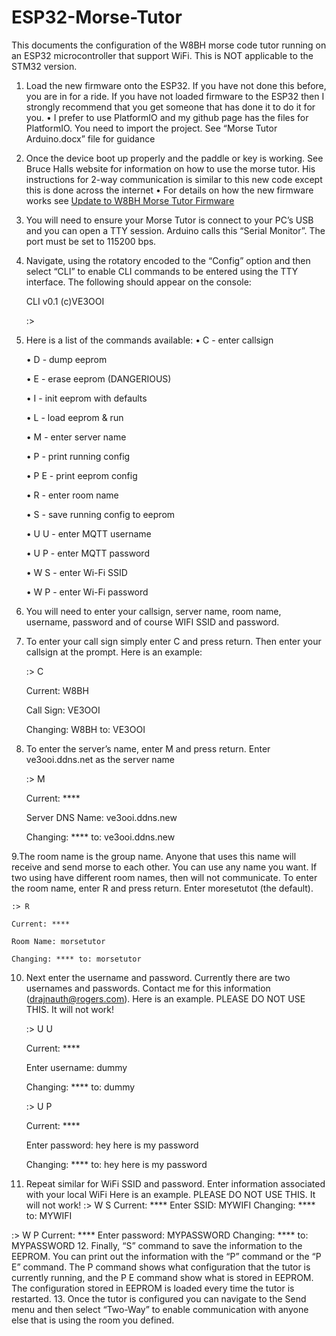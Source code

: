 # ESP32-Morse-Tutor

This documents the configuration of the W8BH morse code tutor running on an ESP32 microcontroller that support WiFi.  This is NOT applicable to the STM32 version.
1.	Load the new firmware onto the ESP32.  If you have not done this before, you are in for a ride.  If you have not loaded firmware to the ESP32 then I strongly recommend that you get someone that has done it to do it for you.
	•	I prefer to use PlatformIO and my github page has the files for PlatformIO. You need to import the project.  See “Morse Tutor Arduino.docx” file for guidance
2.	Once the device boot up properly and the paddle or key is working. See Bruce Halls website for information on how to use the morse tutor. His instructions for 2-way communication is similar to this new code except this is done across the internet
	•	For details on how the new firmware works see [Update to W8BH Morse Tutor Firmware](https://youtu.be/wOhMsPQrY3k)
3.	You will need to ensure your Morse Tutor is connect to your PC’s USB and you can open a TTY session.  Arduino calls this “Serial Monitor”.  The port must be set to 115200 bps.  
4.	Navigate, using the rotatory encoded to the “Config” option and then select “CLI” to enable CLI commands to be entered using the TTY interface.  The following should appear on the console:
	
	CLI v0.1 (c)VE3OOI
	
	:>

5.	Here is a list of the commands available:
  	•	      C - enter callsign

  	•	      D - dump eeprom

  	•	      E - erase eeprom (DANGERIOUS)

  	•	      I - init eeprom with defaults

  	•	      L - load eeprom & run

  	•	      M - enter server name

  	•	      P - print running config

	•	      P E - print eeprom config

	•	      R - enter room name

  	•	      S - save running config to eeprom

  	•	      U U - enter MQTT username

  	•	      U P - enter MQTT password

  	•	      W S - enter Wi-Fi SSID

  	•	      W P - enter Wi-Fi password

6.	You will need to enter your callsign, server name, room name, username, password and of course WIFI SSID and password.
7.	To enter your call sign simply enter C and press return. Then enter your callsign at the prompt. Here is an example:
  	
	:> C
  	
	Current: W8BH 
  	
	Call Sign: VE3OOI
  	
	Changing: W8BH to: VE3OOI

8.	To enter the server’s name, enter M and press return. Enter ve3ooi.ddns.net as the server name
  
  	:> M

  	Current: ****

  	Server DNS Name: ve3ooi.ddns.new

  	Changing: **** to: ve3ooi.ddns.new


9.The room name is the group name.  Anyone that uses this name will receive and send morse to each other.  You can use any name you want.  If two using have different room names, then will not communicate.  To enter the room name, enter R and press return. Enter moresetutot (the default).
  
  	:> R

  	Current: ****

  	Room Name: morsetutor

  	Changing: **** to: morsetutor


10.	Next enter the username and password.  Currently there are two usernames and passwords.  Contact me for this information (drajnauth@rogers.com). 
Here is an example. PLEASE DO NOT USE THIS. It will not work!

	:> U U

	Current: ****

	Enter username: dummy

	Changing: **** to: dummy


	:> U P

	Current: ****

	Enter password: hey here is my password

	Changing: **** to: hey here is my password

11.	Repeat similar for WiFi SSID and password.  Enter information associated with your local WiFi
Here is an example. PLEASE DO NOT USE THIS. It will not work!
:> W S
Current: ****
Enter SSID: MYWIFI
Changing: **** to: MYWIFI

:> W P
Current: ****
Enter password: MYPASSWORD
Changing: **** to: MYPASSWORD
12.	Finally, “S” command to save the information to the EEPROM.  You can print out the information with the “P” command or the “P E” command.  The P command shows what configuration that the tutor is currently running, and the P E command show what is stored in EEPROM.  The configuration stored in EEPROM is loaded every time the tutor is restarted.
13.	Once the tutor is configured you can navigate to the Send menu and then select “Two-Way” to enable communication with anyone else that is using the room you defined.

